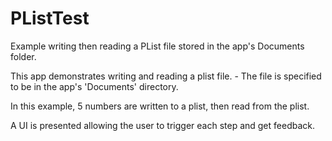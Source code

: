 PListTest
=========

Example writing then reading a PList file stored in the app's Documents folder.


This app demonstrates writing and reading a plist file.
    - The file is specified to be in the app's 'Documents' directory.

In this example, 5 numbers are written to a plist, then read from the plist.

A UI is presented allowing the user to trigger each step and get feedback.

